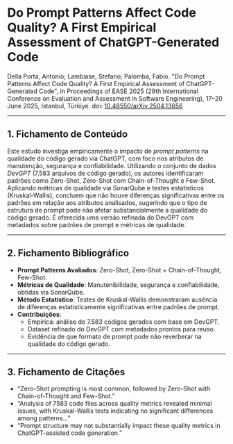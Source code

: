 
# Do Prompt Patterns Affect Code Quality? A First Empirical Assessment of ChatGPT-Generated Code

Della Porta, Antonio; Lambiase, Stefano; Palomba, Fabio. "Do Prompt Patterns Affect Code Quality? A First Empirical Assessment of ChatGPT-Generated Code", in Proceedings of EASE 2025 (29th International Conference on Evaluation and Assessment in Software Engineering), 17–20 June 2025, Istanbul, Türkiye. doi: [10.48550/arXiv.2504.13656](https://doi.org/10.48550/arXiv.2504.13656)

---

## 1. Fichamento de Conteúdo  
Este estudo investiga empiricamente o impacto de *prompt patterns* na qualidade do código gerado via ChatGPT, com foco nos atributos de manutenção, segurança e confiabilidade. Utilizando o conjunto de dados *DevGPT* (7.583 arquivos de código gerado), os autores identificaram padrões como Zero-Shot, Zero-Shot com Chain-of-Thought e Few-Shot. Aplicando métricas de qualidade via SonarQube e testes estatísticos (Kruskal-Wallis), concluem que não houve diferenças significativas entre os padrões em relação aos atributos analisados, sugerindo que o tipo de estrutura de prompt pode não afetar substancialmente a qualidade do código gerado. É oferecida uma versão refinada do DevGPT com metadados sobre padrões de prompt e métricas de qualidade.

---

## 2. Fichamento Bibliográfico  
- **Prompt Patterns Avaliados**: Zero-Shot, Zero-Shot + Chain-of-Thought, Few-Shot.  
- **Métricas de Qualidade**: Manutenibilidade, segurança e confiabilidade, obtidas via SonarQube.  
- **Método Estatístico**: Testes de Kruskal-Wallis demonstraram ausência de diferenças estatisticamente significativas entre padrões de prompt.  
- **Contribuições**:
  - Empírica: análise de 7.583 códigos gerados com base em DevGPT.  
  - Dataset refinado do DevGPT com metadados prontos para reuso.  
  - Evidência de que formato de prompt pode não reverberar na qualidade do código gerado.

---

## 3. Fichamento de Citações  
- “Zero-Shot prompting is most common, followed by Zero-Shot with Chain-of-Thought and Few-Shot.”
- “Analysis of 7583 code files across quality metrics revealed minimal issues, with Kruskal-Wallis tests indicating no significant differences among patterns...”
- “Prompt structure may not substantially impact these quality metrics in ChatGPT-assisted code generation.”
